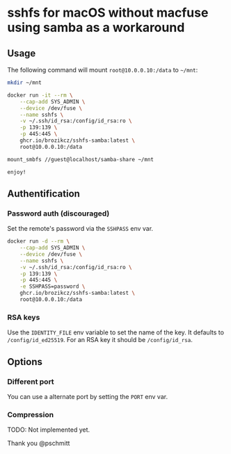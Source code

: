 # sshfs for macOS without macfuse using samba as a workaround

## Usage

The following command will mount `root@10.0.0.10:/data` to `~/mnt`:

```bash
mkdir ~/mnt

docker run -it --rm \
    --cap-add SYS_ADMIN \
    --device /dev/fuse \
    --name sshfs \
    -v ~/.ssh/id_rsa:/config/id_rsa:ro \
    -p 139:139 \
    -p 445:445 \
    ghcr.io/brozikcz/sshfs-samba:latest \
    root@10.0.0.10:/data

mount_smbfs //guest@localhost/samba-share ~/mnt

enjoy!
```

## Authentification

### Password auth (discouraged)

Set the remote's password via the `SSHPASS` env var.

```bash
docker run -d --rm \
    --cap-add SYS_ADMIN \
    --device /dev/fuse \
    --name sshfs \
    -v ~/.ssh/id_rsa:/config/id_rsa:ro \
    -p 139:139 \
    -p 445:445 \
    -e SSHPASS=password \
    ghcr.io/brozikcz/sshfs-samba:latest \
    root@10.0.0.10:/data
```


### RSA keys

Use the `IDENTITY_FILE` env variable to set the name of the key. It defaults to
`/config/id_ed25519`. For an RSA key it should be `/config/id_rsa`.


## Options

### Different port

You can use a alternate port by setting the `PORT` env var.

### Compression

TODO: Not implemented yet.

Thank you @pschmitt